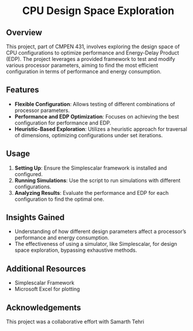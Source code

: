 <h1  align="center">CPU Design Space Exploration</h1>

## Overview
This project, part of CMPEN 431, involves exploring the design space of CPU configurations to optimize performance and Energy-Delay Product (EDP). The project leverages a provided framework to test and modify various processor parameters, aiming to find the most efficient configuration in terms of performance and energy consumption.

## Features
- **Flexible Configuration**: Allows testing of different combinations of processor parameters.
- **Performance and EDP Optimization**: Focuses on achieving the best configuration for performance and EDP.
- **Heuristic-Based Exploration**: Utilizes a heuristic approach for traversal of dimensions, optimizing configurations under set iterations.

## Usage
1. **Setting Up**: Ensure the Simplescalar framework is installed and configured.
2. **Running Simulations**: Use the script to run simulations with different configurations.
3. **Analyzing Results**: Evaluate the performance and EDP for each configuration to find the optimal one.

## Insights Gained
- Understanding of how different design parameters affect a processor’s performance and energy consumption.
- The effectiveness of using a simulator, like Simplescalar, for design space exploration, bypassing exhaustive methods.

## Additional Resources
- Simplescalar Framework
- Microsoft Excel for plotting

## Acknowledgements
This project was a collaborative effort with Samarth Tehri
